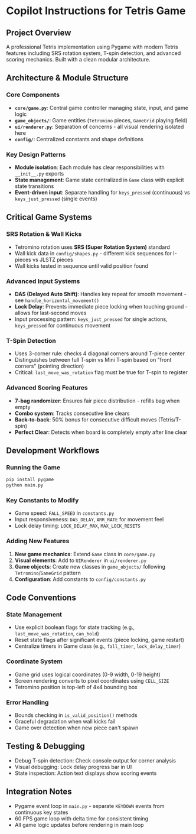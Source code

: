 # Copilot Instructions for Tetris Game

## Project Overview

A professional Tetris implementation using Pygame with modern Tetris features including SRS rotation system, T-spin detection, and advanced scoring mechanics. Built with a clean modular architecture.

## Architecture & Module Structure

### Core Components

- **`core/game.py`**: Central game controller managing state, input, and game logic
- **`game_objects/`**: Game entities (`Tetromino` pieces, `GameGrid` playing field)
- **`ui/renderer.py`**: Separation of concerns - all visual rendering isolated here
- **`config/`**: Centralized constants and shape definitions

### Key Design Patterns

- **Module isolation**: Each module has clear responsibilities with `__init__.py` exports
- **State management**: Game state centralized in `Game` class with explicit state transitions
- **Event-driven input**: Separate handling for `keys_pressed` (continuous) vs `keys_just_pressed` (single events)

## Critical Game Systems

### SRS Rotation & Wall Kicks

- Tetromino rotation uses **SRS (Super Rotation System)** standard
- Wall kick data in `config/shapes.py` - different kick sequences for I-pieces vs JLSTZ pieces
- Wall kicks tested in sequence until valid position found

### Advanced Input Systems

- **DAS (Delayed Auto Shift)**: Handles key repeat for smooth movement - see `handle_horizontal_movement()`
- **Lock Delay**: Prevents immediate piece locking when touching ground - allows for last-second moves
- Input processing pattern: `keys_just_pressed` for single actions, `keys_pressed` for continuous movement

### T-Spin Detection

- Uses 3-corner rule: checks 4 diagonal corners around T-piece center
- Distinguishes between full T-spin vs Mini T-spin based on "front corners" (pointing direction)
- Critical: `last_move_was_rotation` flag must be true for T-spin to register

### Advanced Scoring Features

- **7-bag randomizer**: Ensures fair piece distribution - refills bag when empty
- **Combo system**: Tracks consecutive line clears
- **Back-to-back**: 50% bonus for consecutive difficult moves (Tetris/T-spin)
- **Perfect Clear**: Detects when board is completely empty after line clear

## Development Workflows

### Running the Game

```bash
pip install pygame
python main.py
```

### Key Constants to Modify

- Game speed: `FALL_SPEED` in `constants.py`
- Input responsiveness: `DAS_DELAY`, `ARR_RATE` for movement feel
- Lock delay timing: `LOCK_DELAY_MAX`, `MAX_LOCK_RESETS`

### Adding New Features

1. **New game mechanics**: Extend `Game` class in `core/game.py`
2. **Visual elements**: Add to `UIRenderer` in `ui/renderer.py`
3. **Game objects**: Create new classes in `game_objects/` following `Tetromino`/`GameGrid` pattern
4. **Configuration**: Add constants to `config/constants.py`

## Code Conventions

### State Management

- Use explicit boolean flags for state tracking (e.g., `last_move_was_rotation`, `can_hold`)
- Reset state flags after significant events (piece locking, game restart)
- Centralize timers in Game class (e.g., `fall_timer`, `lock_delay_timer`)

### Coordinate System

- Game grid uses logical coordinates (0-9 width, 0-19 height)
- Screen rendering converts to pixel coordinates using `CELL_SIZE`
- Tetromino position is top-left of 4x4 bounding box

### Error Handling

- Bounds checking in `is_valid_position()` methods
- Graceful degradation when wall kicks fail
- Game over detection when new piece can't spawn

## Testing & Debugging

- Debug T-spin detection: Check console output for corner analysis
- Visual debugging: Lock delay progress bar in UI
- State inspection: Action text displays show scoring events

## Integration Notes

- Pygame event loop in `main.py` - separate `KEYDOWN` events from continuous key states
- 60 FPS game loop with delta time for consistent timing
- All game logic updates before rendering in main loop
